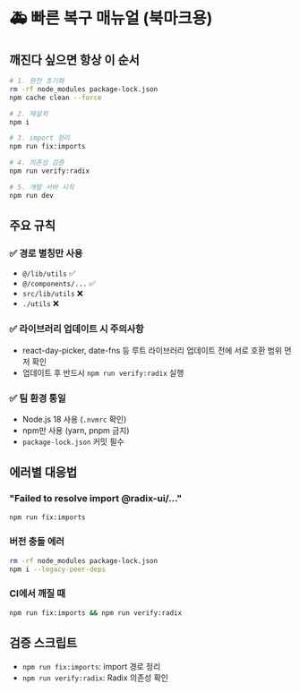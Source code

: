# 🚑 빠른 복구 매뉴얼 (북마크용)

## 깨진다 싶으면 항상 이 순서

```bash
# 1. 완전 초기화
rm -rf node_modules package-lock.json
npm cache clean --force

# 2. 재설치 
npm i

# 3. import 정리
npm run fix:imports

# 4. 의존성 검증
npm run verify:radix

# 5. 개발 서버 시작
npm run dev
```

## 주요 규칙

### ✅ 경로 별칭만 사용
- `@/lib/utils` ✅
- `@/components/...` ✅  
- `src/lib/utils` ❌
- `./utils` ❌

### ✅ 라이브러리 업데이트 시 주의사항
- react-day-picker, date-fns 등 루트 라이브러리 업데이트 전에 서로 호환 범위 먼저 확인
- 업데이트 후 반드시 `npm run verify:radix` 실행

### ✅ 팀 환경 통일
- Node.js 18 사용 (`.nvmrc` 확인)
- npm만 사용 (yarn, pnpm 금지)
- `package-lock.json` 커밋 필수

## 에러별 대응법

### "Failed to resolve import @radix-ui/..."
```bash
npm run fix:imports
```

### 버전 충돌 에러
```bash
rm -rf node_modules package-lock.json
npm i --legacy-peer-deps
```

### CI에서 깨질 때
```bash
npm run fix:imports && npm run verify:radix
```

## 검증 스크립트
- `npm run fix:imports`: import 경로 정리
- `npm run verify:radix`: Radix 의존성 확인